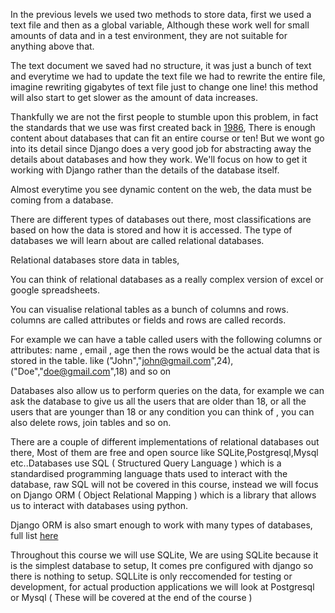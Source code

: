 In the previous levels we used two methods to store data, first we used a text file and then as a global variable, Although these work well for small amounts of data and in a test environment, they are not suitable for anything above that.

The text document we saved had no structure, it was just a bunch of text and everytime we had to update the text file we had to rewrite the entire file, imagine rewriting gigabytes of text file just to change one line! this method will also start to get slower as the amount of data increases.

Thankfully we are not the first people to stumble upon this problem, in fact the standards that we use was first created back in [1986](https://archive.org/details/federalinformati127nati/page/4/mode/2up), There is enough content about databases that can fit an entire course or ten! But we wont go into its detail since Django does a very good job for abstracting away the details about databases and how they work. We'll focus on how to get it working with Django rather than the details of the database itself.

Almost everytime you see dynamic content on the web, the data must be coming from a database.

There are different types of databases out there, most classifications are based on how the data is stored and how it is accessed. The type of databases we will learn about are called relational databases.

Relational databases store data in tables,

You can think of relational databases as a really complex version of excel or google spreadsheets.

You can visualise relational tables as a bunch of columns and rows. columns are called attributes or fields and rows are called records.

For example we can have a table called users with the following columns or attributes: name , email , age
then the rows would be the actual data that is stored in the table. like ("John","john@gmail.com",24),("Doe","doe@gmail.com",18) and so on

Databases also allow us to perform queries on the data, for example we can ask the database to give us all the users that are older than 18, or all the users that are younger than 18 or any condition you can think of , you can also delete rows, join tables and so on.

There are a couple of different implementations of relational databases out there, Most of them are free and open source like SQLite,Postgresql,Mysql etc..Databases use SQL ( Structured Query Language ) which is a standardised programming language thats used to interact with the database, raw SQL will not be covered in this course, instead we will focus on Django ORM ( Object Relational Mapping ) which is a library that allows us to interact with databases using python.

Django ORM is also smart enough to work with many types of databases, full list [here](https://docs.djangoproject.com/en/3.2/ref/databases/#third-party-notes)

Throughout this course we will use SQLite, We are using SQLite because it is the simplest database to setup, It comes pre configured with django so there is nothing to setup. SQLLite is only reccomended for testing or development, for actual production applications we will look at Postgresql or Mysql ( These will be covered at the end of the course )
